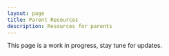 ```yaml
---
layout: page
title: Parent Resources
description: Resources for parents
---
```


This page is a work in progress, stay tune for updates.
